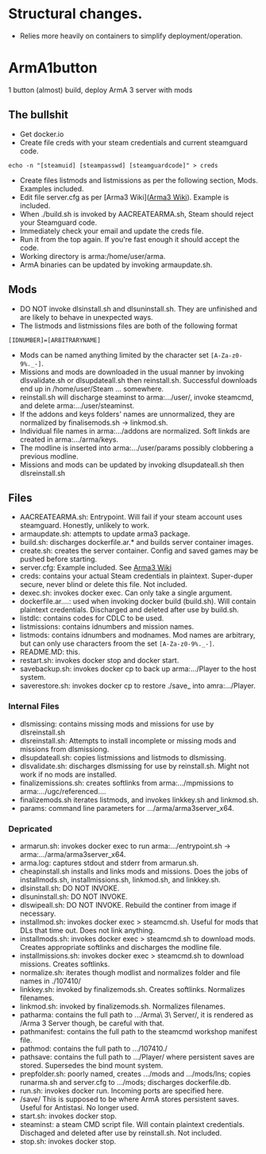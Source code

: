 # Structural changes.
- Relies more heavily on containers to simplify deployment/operation.
# ArmA1button
1 button (almost) build, deploy ArmA 3 server with mods

## The bullshit
- Get docker.io
- Create file creds with your steam credentials and current steamguard code.
```
echo -n "[steamuid] [steampasswd] [steamguardcode]" > creds
```
- Create files listmods and listmissions as per the following section, Mods. Examples included.
- Edit file server.cfg as per [Arma3 Wiki]([Arma3 Wiki](https://community.bistudio.com/wiki/Arma_3:_Server_Config_File)). Example is included.
- When ./build.sh is invoked by AACREATEARMA.sh, Steam should reject your Steamguard code.
- Immediately check your email and update the creds file.
- Run it from the top again. If you're fast enough it should accept the code.
- Working directory is arma:/home/user/arma.
- ArmA binaries can be updated by invoking armaupdate.sh.

## Mods
- DO NOT invoke dlsinstall.sh and dlsuninstall.sh. They are unfinished and are likely to behave in unexpected ways.
- The listmods and listmissions files are both of the following format
```
[IDNUMBER]=[ARBITRARYNAME]
```
- Mods can be named anything limited by the character set `[A-Za-z0-9%._-]`.
- Missions and mods are downloaded in the usual manner by invoking dlsvalidate.sh or dlsupdateall.sh then reinstall.sh. Successful downloads end up in /home/user/Steam ... somewhere.
- reinstall.sh will discharge steaminst to arma:.../user/, invoke steamcmd, and delete arma:.../user/steaminst.
- If the addons and keys folders' names are unnormalized, they are normalized by finalisemods.sh -> linkmod.sh.
- Individual file names in arma:.../addons are normalized. Soft linkds are created in arma:.../arma/keys.
- The modline is inserted into arma:.../user/params possibly clobbering a previous modline.
- Missions and mods can be updated by invoking dlsupdateall.sh then dlsreinstall.sh

## Files
- AACREATEARMA.sh: Entrypoint. Will fail if your steam account uses steamguard. Honestly, unlikely to work.
- armaupdate.sh: attempts to update arma3 package.
- build.sh: discharges dockerfile.ar.* and builds server container images.
- create.sh: creates the server container. Config and saved games may be pushed before starting.
- server.cfg: Example included. See [Arma3 Wiki](https://community.bistudio.com/wiki/Arma_3:_Server_Config_File)
- creds: contains your actual Steam credentials in plaintext. Super-duper secure, never blind or delete this file. Not included.
- dexec.sh: invokes docker exec. Can only take a single argument.
- dockerfile.ar....: used when invoking docker build (build.sh). Will contain plaintext credentials. Discharged and deleted after use by build.sh.
- listdlc: contains codes for CDLC to be used.
- listmissions: contains idnumbers and mission names.
- listmods: contains idnumbers and modnames. Mod names are arbitrary, but can only use characters froom the set `[A-Za-z0-9%._-]`.
- README.MD: this.
- restart.sh: invokes docker stop and docker start.
- savebackup.sh: invokes docker cp to back up arma:.../Player to the host system.
- saverestore.sh: invokes docker cp to restore ./save_<TIMESTAMP> into amra:.../Player.

### Internal Files
- dlsmissing: contains missing mods and missions for use by dlsreinstall.sh
- dlsreinstall.sh: Attempts to install incomplete or missing mods and missions from dlsmissiong.
- dlsupdateall.sh: copies listmissions and listmods to dlsmissing.
- dlsvalidate.sh: discharges dlsmissing for use by reinstall.sh. Might not work if no mods are installed.
- finalizemissions.sh: creates softlinks from arma:.../mpmissions to arma:.../ugc/referenced....
- finalizemods.sh iterates listmods, and invokes linkkey.sh and linkmod.sh.
- params: command line parameters for .../arma/arma3server_x64. 

### Depricated
- armarun.sh: invokes docker exec to run arma:.../entrypoint.sh -> arma:.../arma/arma3server_x64.
- arma.log: captures stdout and stderr from armarun.sh.
- cheapinstall.sh installs and links mods and missions. Does the jobs of installmods.sh, installmissions.sh, linkmod.sh, and linkkey.sh.
- dlsinstall.sh: DO NOT INVOKE.
- dlsuninstall.sh: DO NOT INVOKE.
- dlswipeall.sh: DO NOT INVOKE. Rebuild the continer from image if necessary.
- installmod.sh: invokes docker exec > steamcmd.sh. Useful for mods that DLs that time out. Does not link anything.
- installmods.sh: invokes docker exec > steamcmd.sh to download mods. Creates appropriate softlinks and discharges the modline file.
- installmissions.sh: invokes docker exec > steamcmd.sh to download missions. Creates softlinks.
- normalize.sh: iterates though modlist and normalizes folder and file names in ./107410/
- linkkey.sh: invoked by finalizemods.sh. Creates softlinks. Normalizes filenames.
- linkmod.sh: invoked by finalizemods.sh. Normalizes filenames.
- patharma: contains the full path to .../Arma\ 3\ Server/, it is rendered as /Arma 3 Server though, be careful with that.
- pathmanifest: contains the full path to the steamcmd workshop manifest file.
- pathmod: contains the full path to .../107410./
- pathsave: contains the full path to .../Player/ where persistent saves are stored. Supersedes the bind mount system.
- prepfolder.sh: poorly named, creates .../mods and .../mods/lns; copies runarma.sh and server.cfg to .../mods; discharges dockerfile.db.
- run.sh: invokes docker run. Incoming ports are specified here.
- /save/ This is supposed to be where ArmA stores persistent saves. Useful for Antistasi. No longer used.
- start.sh: invokes docker stop.
- steaminst: a steam CMD script file. Will contain plaintext credentials. Dischaged and deleted after use by reinstall.sh. Not included.
- stop.sh: invokes docker stop.
